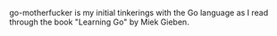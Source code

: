 go-motherfucker is my initial tinkerings with the Go language
as I read through the book "Learning Go" by Miek Gieben.
